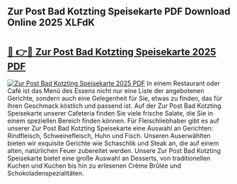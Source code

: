 ## Zur Post Bad Kotzting Speisekarte PDF Download Online 2025 XLFdK

# <h2><a href="http://gc9cjk2.nevu.top/?p=Zur+Post+Bad+Kotzting+Speisekarte">🔗 👉🔴 Zur Post Bad Kotzting Speisekarte 2025 PDF</a></h2>

[![Zur Post Bad Kotzting Speisekarte 2025 PDF](https://i.imgur.com/dBaPXMq.png)](http://gc9cjk2.nevu.top/?p=Zur+Post+Bad+Kotzting+Speisekarte)
In einem Restaurant oder Café ist das Menü des Essens nicht nur eine Liste der angebotenen Gerichte, sondern auch eine Gelegenheit für Sie, etwas zu finden, das für Ihren Geschmack köstlich und passend ist. Auf der Zur Post Bad Kotzting Speisekarte unserer Cafeteria finden Sie viele frische Salate, die Sie in einem speziellen Bereich finden können. Für Fleischliebhaber gibt es auf unserer Zur Post Bad Kotzting Speisekarte eine Auswahl an Gerichten: Rindfleisch, Schweinefleisch, Huhn und Fisch. Unseren Auserwählten bieten wir exquisite Gerichte wie Schaschlik und Steak an, die auf einem alten, natürlichen Feuer zubereitet werden. Unsere Zur Post Bad Kotzting Speisekarte bietet eine große Auswahl an Desserts, von traditionellen Kuchen und Kuchen bis hin zu erlesenen Crème Brûlée und Schokoladenspezialitäten.
